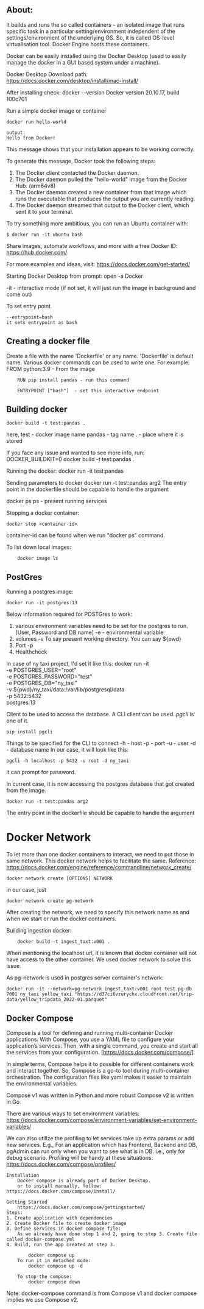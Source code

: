 About:
-
It builds and runs the so called containers - an isolated image that runs specific task in a particular setting/environment independent of the settings/environment of the underlying OS. So, it is called OS-level virtualisation tool. Docker Engine hosts these containers.

Docker can be easily installed using the Docker Desktop (used to easily manage the docker in a GUI based system under a machine). 

Docker Desktop Download path: https://docs.docker.com/desktop/install/mac-install/

After installing check:
    docker --version
		Docker version 20.10.17, build 100c701
		
Run a simple docker image or container

	docker run hello-world

	output:
	Hello from Docker!
This message shows that your installation appears to be working correctly.

To generate this message, Docker took the following steps:
 1. The Docker client contacted the Docker daemon.
 2. The Docker daemon pulled the "hello-world" image from the Docker Hub.
    (arm64v8)
 3. The Docker daemon created a new container from that image which runs the
    executable that produces the output you are currently reading.
 4. The Docker daemon streamed that output to the Docker client, which sent it
    to your terminal.

To try something more ambitious, you can run an Ubuntu container with:
	
	$ docker run -it ubuntu bash

Share images, automate workflows, and more with a free Docker ID:
 https://hub.docker.com/

For more examples and ideas, visit:
 https://docs.docker.com/get-started/


Starting Docker Desktop from prompt:
	open -a Docker

 -it - interactive mode (if not set, it will just run the image in background and come out)

To set entry point

    --entrypoint=bash
    it sets entrypoint as bash


Creating a docker file
-
Create a file with the name 'Dockerfile' or any name. 'Dockerfile' is default name.
Various docker commands can be used to write one. For example:
    	FROM python:3.9 - From the image 

        RUN pip install pandas - run this command

        ENTRYPOINT ["bash"]  - set this interactive endpoint
Building docker
-
    docker build -t test:pandas .
here,
  test - docker image name
  pandas - tag name
  . - place where it is stored

If you face any issue and wanted to see more info, run:
	DOCKER_BUILDKIT=0 docker build -t test:pandas .
    
Running the docker:
	docker run -it test:pandas

Sending parameters to docker
    docker run -t test:pandas arg2
The entry point in the dockerfile should be capable to handle the argument

docker ps 
    ps - present running services


Stopping a docker container:

    docker stop <container-id>

container-id can be found when we run "docker ps" command.

To list down local images:

        docker image ls

PostGres
-- 

Running a postgres image:

    docker run -it postgres:13

Below information required for POSTGres to work:
1. various environment variables need to be set for the postgres to run. [User, Password and DB name]
    -e - environmental variable
2. volumes -v 
    To say present working directory. You can say ${pwd}
3. Port  -p
4. Healthcheck


In case of ny taxi project, I'd set it like this:
    docker run -it \
    -e POSTGRES_USER="root" \
    -e POSTGRES_PASSWORD="test" \
    -e POSTGRES_DB="ny_taxi" \
    -v ${pwd}/ny_taxi/data:/var/lib/postgresql/data \
    -p 5432:5432 \
    postgres:13

Client to be used to access the database. A CLI client can be used. *pgcli* is one of it.
    
    pip install pgcli

Things to be specified for the CLI to connect
    -h - host
    -p - port
    -u - user
    -d - database name
In our case, it will look like this:
    
    pgcli -h localhost -p 5432 -u root -d ny_taxi

it can prompt for password.

In current case, it is now accessing the postgres database that got created from the image.




	docker run -t test:pandas arg2
The entry point in the dockerfile should be capable to handle the argument


Docker Network
====
 
 To let more than one docker containers to interact, we need to put those in same network. This docker network helps to facilitate the same. Reference: https://docs.docker.com/engine/reference/commandline/network_create/

    docker network create [OPTIONS] NETWORK

in our case, just

    docker network create pg-network

After creating the network, we need to specify this network name as and when we start or run the docker containers. 

Building ingestion docker:

        docker build -t ingest_taxt:v001 .


When mentioning the localhost url, it is known that docker container will not have access to the other container. We used docker network to solve this issue.

As pg-network is used in postgres server container's network:

    docker run -it --network=pg-network ingest_taxt:v001 root test pg-db 7001 ny_taxi yellow_taxi "https://d37ci6vzurychx.cloudfront.net/trip-data/yellow_tripdata_2022-01.parquet"

Docker Compose
-----
Compose is a tool for defining and running multi-container Docker applications. With Compose, you use a YAML file to configure your application’s services. Then, with a single command, you create and start all the services from your configuration. [https://docs.docker.com/compose/]

In simple terms, Compose helps it to possible for different containers work and interact together. So, Compose is a go-to tool during multi-container orchestration. The configuration files like yaml makes it easier to maintain the environmental variables.

Compose v1 was written in Python and more robust Compose v2 is written in Go. 

There are various ways to set environment variables: https://docs.docker.com/compose/environment-variables/set-environment-variables/

We can also utilize the profiling to let services take up extra params or add new services. E.g., For an application which has Frontend, Backend and DB, pgAdmin can run only when you want to see what is in DB. i.e., only for debug scenario. Profiling will be handy at these situations: https://docs.docker.com/compose/profiles/

    Installation
        Docker compose is already part of Docker Desktop. 
        or to install manually, follow: https://docs.docker.com/compose/install/

    Getting Started
        https://docs.docker.com/compose/gettingstarted/
    Steps:
    1. Create application with dependencies
    2. Create Docker file to create docker image
    3. Define services in docker compose file:
        As we already have done step 1 and 2, going to step 3. Create file called docker-compose.yml
    4. Build, run the app created at step 3.
        
            docker compose up
        To run it in detached mode:
            docker compose up -d

        To stop the compose:
            docker compose down

Note: docker-compose command is from Compose v1 and docker compose implies we use Compose v2.
        

